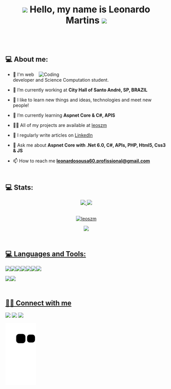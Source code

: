 <h1 align="center">
<img src="https://media.giphy.com/media/hvRJCLFzcasrR4ia7z/giphy.gif" width="28">
Hello, my name is Leonardo Martins  <img src="https://media.giphy.com/media/12oufCB0MyZ1Go/giphy.gif" width="50" />
</h1>
</br>


## <br />💻 About me:

<img align="right" alt="Coding" width="400" src="https://miro.medium.com/max/1272/1*ZSVmWGcc1weENb0ShawWxw.gif"/>

- 🤵 I'm web developer and Science Computation student.

- 🔭 I’m currently working at **City Hall of Santo André, SP, BRAZIL**

- 🤖 I like to learn new things and ideas, technologies and meet new people!

- 🌱 I’m currently learning **Aspnet Core & C#, APIS**

- 👨‍💻 All of my projects are available at [leoszm](https://github.com/leoszm?tab=repositories)

- 📝 I regularly write articles on [LinkedIn](https://www.linkedin.com/in/leonardo-souza-martins-ba0230204/)

- 💬 Ask me about **Aspnet Core with .Net 6.0, C#, APIs, PHP, Html5, Css3 & JS**

- 📫 How to reach me **leonardosousa60.profissional@gmail.com**

## <br />💻 Stats:

<div align="center">
  <a href="https://github.com/leoszm">
  <img height="180em" src="https://github-readme-stats.vercel.app/api?username=leoszm&show_icons=true&theme=dark&include_all_commits=true&count_private=true"/>
  <img height="180em" src="https://github-readme-stats.vercel.app/api/top-langs/?username=leoszm&layout=compact&langs_count=7&theme=dark"/>
</div>
</br>
<p align="center"><img src="https://github-readme-streak-stats.herokuapp.com/?user=leoszm&theme=dark" alt="leoszm" /></p>
  <p align="center">   <img alingn="center" src="https://profile-counter.glitch.me/leoszm/count.svg" /></p>
  
## <br />💻 Languages and Tools:
<p>
<img align="left" src= "https://img.shields.io/badge/C%23-239120?style=for-the-badge&logo=c-sharp&logoColor=white"/>
  
<img align="left" src= "https://img.shields.io/badge/.NET-5C2D91?style=for-the-badge&logo=.net&logoColor=white"/>
  
<img align="left" src="https://img.shields.io/badge/html5-%23E34F26.svg?style=for-the-badge&logo=html5&logoColor=white" />

<img align="left" src="https://img.shields.io/badge/css3-%231572B6.svg?style=for-the-badge&logo=css3&logoColor=white" /> 

<img align="left" src="https://img.shields.io/badge/php-%23777BB4.svg?style=for-the-badge&logo=php&logoColor=white" />

<img align="left" src="https://img.shields.io/badge/javascript-%23323330.svg?style=for-the-badge&logo=javascript&logoColor=%23F7DF1E" />

<img align="left" src="https://img.shields.io/badge/java-%23ED8B00.svg?style=for-the-badge&logo=java&logoColor=white" /></p>
<br />
<p><img align="left" src="https://img.shields.io/badge/Visual_Studio-5C2D91?style=for-the-badge&logo=visual%20studio&logoColor=white" />
<img align="left" src="https://img.shields.io/badge/Visual_Studio_Code-0078D4?style=for-the-badge&logo=visual%20studio%20code&logoColor=white" /></p>

<br />

## <br />🙋‍♂️ Connect with me 
  <div>
    <a href="https://www.instagram.com/lleonardo.sz.martinss/" target="_blank"><img src="https://img.shields.io/badge/-Instagram-%23E4405F?style=for-the-badge&logo=instagram&logoColor=white" target="_blank"></a>
    <a href = "mailto:leonardosousa60.profissional@gmail.com"><img src="https://img.shields.io/badge/-Gmail-%23333?style=for-the-badge&logo=gmail&logoColor=white" target="_blank"></a>
    <a href="https://www.linkedin.com/in/leonardo-souza-martins-ba0230204" target="_blank"><img src="https://img.shields.io/badge/-LinkedIn-%230077B5?style=for-the-badge&logo=linkedin&logoColor=white" target="_blank"></a> 
</div>
    
![snake gif](https://github.com/leoszm/leoszm/blob/output/github-contribution-grid-snake.svg)
